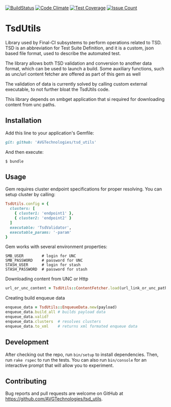[![BuildStatus](https://travis-ci.org/AVGTechnologies/tsd_utils.svg?branch=master)](https://travis-ci.org/AVGTechnologies/tsd_utils)
[![Code Climate](https://codeclimate.com/github/AVGTechnologies/tsd_utils/badges/gpa.svg)](https://codeclimate.com/github/AVGTechnologies/tsd_utils)
[![Test Coverage](https://codeclimate.com/github/AVGTechnologies/tsd_utils/badges/coverage.svg)](https://codeclimate.com/github/AVGTechnologies/tsd_utils/coverage)
[![Issue Count](https://codeclimate.com/github/AVGTechnologies/tsd_utils/badges/issue_count.svg)](https://codeclimate.com/github/AVGTechnologies/tsd_utils)

# TsdUtils

Library used by Final-CI subsystems to perform operations related to TSD. TSD is an abbreviation for
Test Suite Definition, and it is a custom, json based file format, used to describe the automated test.

The library allows both TSD validation and conversion to another data format,
which can be used to launch a build. Some auxiliary functions, such as unc/url content fetcher
are offered as part of this gem as well

The validation of data is currently solved by calling custom external executable,
to not further bloat the TsdUtils code.

This library depends on smbget application that si required for downloading content
from unc paths.

## Installation

Add this line to your application's Gemfile:

```ruby
git: github: 'AVGTechnologies/tsd_utils'
```

And then execute:
```
$ bundle
```

## Usage

Gem requires cluster endpoint specifications for proper resolving. You can setup cluster by calling:

```ruby
TsdUtils.config = {
  clusters: [
    { cluster1: 'endpoint1' },
    { cluster2: 'endpoint2' }
  ]
  executable: 'TsdValidator',
  executable_params: '-param'
}
```

Gem works with several environment properties:

```
SMB_USER        # login for UNC
SMB_PASSWORD    # password for UNC
STASH_USER      # login for stash
STASH_PASSWORD  # password for stash
```

Downloading content from UNC or Http

```ruby
url_or_unc_content = TsdUtils::ContentFetcher.load(url_link_or_unc_path)
```

Creating build enqueue data

```ruby
enqueue_data = TsdUtils::EnqueueData.new(payload)
enqueue_data.build_all # builds payload data
enqueue_data.valid?   
enqueue_data.clusters  # resolves clusters
enqueue_data.to_xml    # returns xml formated enqueue data
```

## Development

After checking out the repo, run `bin/setup` to install dependencies. Then, run `rake rspec` to run the tests.
You can also run `bin/console` for an interactive prompt that will allow you to experiment.

## Contributing

Bug reports and pull requests are welcome on GitHub at https://github.com/AVGTechnologies/tsd_utils.
